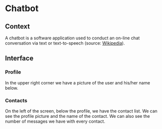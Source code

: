# Chatbot

## Context
A chatbot is a software application used to conduct an on-line chat conversation via text or text-to-speech (source: [Wikipedia](https://en.wikipedia.org/wiki/Chatbot)).

## Interface

### Profile
In the upper right corner we have a picture of the user and his/her name below.

### Contacts
On the left of the screen, below the profile, we have the contact list. We can see the profile picture and the name of the contact. We can also see the number of messages we have with every contact.